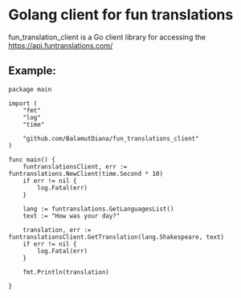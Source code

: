 # Golang client for fun translations

fun_translation_client is a Go client library for accessing the https://api.funtranslations.com/

## Example:

```golang
package main

import (
	"fmt"
	"log"
	"time"
  
  	"github.com/BalamutDiana/fun_translations_client"
)

func main() {
	funtranslationsClient, err := funtranslations.NewClient(time.Second * 10)
	if err != nil {
		log.Fatal(err)
	}

	lang := funtranslations.GetLanguagesList()
	text := "How was your day?"

	translation, err := funtranslationsClient.GetTranslation(lang.Shakespeare, text)
	if err != nil {
		log.Fatal(err)
	}

	fmt.Println(translation)

}
```
